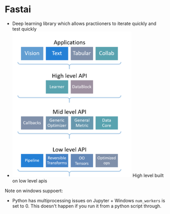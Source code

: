 # Fastai
- Deep learning library which allows practiioners to iterate quickly and test quickly
- ![alt text](image.png)
High level built on low level apis


Note on windows suppoert:
- Python has multiprocessing issues on Jupyter + Windows `num_workers` is set to 0. This doesn't happen if you run it from a python script through.
